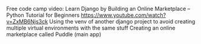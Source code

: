 Free code camp video:
Learn Django by Building an Online Marketplace – Python Tutorial for Beginners
https://www.youtube.com/watch?v=ZxMB6Njs3ck
Using the venv of another django project to avoid creating multiple virtual environments with the same stuff
Creating an online marketplace called Puddle (main app)
